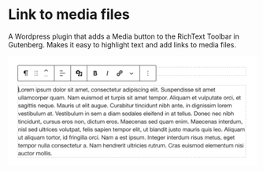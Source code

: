 # Link to media files
A Wordpress plugin that adds a Media button to the RichText Toolbar in Gutenberg. Makes it easy to highlight text and add links to media files.

<img src="https://github.com/slingshotdesign/gutenberg-link-to-media-files/blob/0351329bbd2f45e46d9f47a95110c12e9619dbab/screenshot-1.png">
